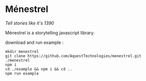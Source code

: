 # Ménestrel
*Tell stories like it's 1390*

Ménestrel is a storytelling javascript library.

download and run example : 
```
mkdir menestrel
git clone https://github.com/AquestTechnologies/menestrel.git ./menestrel
npm i
cd ./example && npm i && cd ..
npm run example
```
